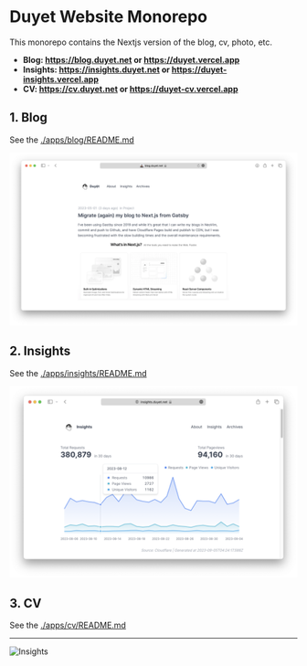 # Duyet Website Monorepo

This monorepo contains the Nextjs version of the blog, cv, photo, etc.

- **Blog: https://blog.duyet.net or https://duyet.vercel.app**
- **Insights: https://insights.duyet.net or https://duyet-insights.vercel.app**
- **CV: https://cv.duyet.net or https://duyet-cv.vercel.app**

## 1. Blog

See the [./apps/blog/README.md](./apps/blog/README.md)

![](./.github/screenshot/screenshot-blog.png)

## 2. Insights

See the [./apps/insights/README.md](./apps/insights/README.md)

![](./.github/screenshot/screenshot-insights.png)

## 3. CV

See the [./apps/cv/README.md](./apps/cv/README.md)

---

![Insights](https://repobeats.axiom.co/api/embed/b8005da2575428b9396084a55b4652232d4a7266.svg "Repobeats analytics image")

